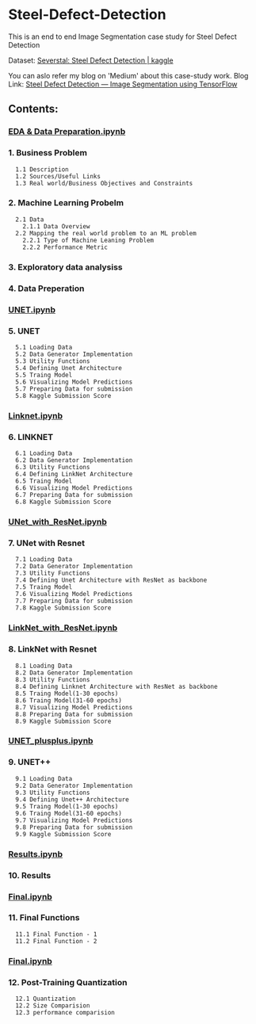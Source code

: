 # Steel-Defect-Detection
This is an end to end Image Segmentation case study for Steel Defect Detection

Dataset: [Severstal: Steel Defect Detection | kaggle](https://www.kaggle.com/c/severstal-steel-defect-detection/data)

You can aslo refer my blog on 'Medium' about this case-study work.
Blog Link: [Steel Defect Detection — Image Segmentation using TensorFlow](https://akhil-penta.medium.com/steel-defect-detection-image-segmentation-using-tensorflow-74e66c4279ca)

## Contents:

### [EDA & Data Preparation.ipynb](https://github.com/AkhilPenta/Steel-Defect-Detection/blob/8bf2a50f8a73361255ea7972ea81dffca49b1f55/EDA%20&%20Data%20Preperation.ipynb)
  ### 1. Business Problem
      1.1 Description
      1.2 Sources/Useful Links
      1.3 Real world/Business Objectives and Constraints
  ### 2. Machine Learning Probelm
      2.1 Data
        2.1.1 Data Overview
      2.2 Mapping the real world problem to an ML problem
        2.2.1 Type of Machine Leaning Problem
        2.2.2 Performance Metric
  ### 3. Exploratory data analysiss
  ### 4. Data Preperation
  
### [UNET.ipynb](https://github.com/AkhilPenta/Steel-Defect-Detection/blob/8bf2a50f8a73361255ea7972ea81dffca49b1f55/UNET.ipynb)
  ### 5. UNET
      5.1 Loading Data
      5.2 Data Generator Implementation
      5.3 Utility Functions
      5.4 Defining Unet Architecture
      5.5 Traing Model
      5.6 Visualizing Model Predictions
      5.7 Preparing Data for submission
      5.8 Kaggle Submission Score

### [Linknet.ipynb](https://github.com/AkhilPenta/Steel-Defect-Detection/blob/8bf2a50f8a73361255ea7972ea81dffca49b1f55/Linknet.ipynb)
  ### 6. LINKNET
      6.1 Loading Data
      6.2 Data Generator Implementation
      6.3 Utility Functions
      6.4 Defining LinkNet Architecture
      6.5 Traing Model
      6.6 Visualizing Model Predictions
      6.7 Preparing Data for submission
      6.8 Kaggle Submission Score

### [UNet_with_ResNet.ipynb](https://github.com/AkhilPenta/Steel-Defect-Detection/blob/8bf2a50f8a73361255ea7972ea81dffca49b1f55/UNet_with_ResNet.ipynb)
  ### 7. UNet with Resnet
      7.1 Loading Data
      7.2 Data Generator Implementation
      7.3 Utility Functions
      7.4 Defining Unet Architecture with ResNet as backbone
      7.5 Traing Model
      7.6 Visualizing Model Predictions
      7.7 Preparing Data for submission
      7.8 Kaggle Submission Score

### [LinkNet_with_ResNet.ipynb](https://github.com/AkhilPenta/Steel-Defect-Detection/blob/8bf2a50f8a73361255ea7972ea81dffca49b1f55/LinkNet_with_ResNet.ipynb)
  ### 8. LinkNet with Resnet
      8.1 Loading Data
      8.2 Data Generator Implementation
      8.3 Utility Functions
      8.4 Defining Linknet Architecture with ResNet as backbone
      8.5 Traing Model(1-30 epochs)
      8.6 Traing Model(31-60 epochs)
      8.7 Visualizing Model Predictions
      8.8 Preparing Data for submission
      8.9 Kaggle Submission Score

### [UNET_plusplus.ipynb](https://github.com/AkhilPenta/Steel-Defect-Detection/blob/8bf2a50f8a73361255ea7972ea81dffca49b1f55/UNET_plusplus.ipynb)
  ### 9. UNET++
      9.1 Loading Data
      9.2 Data Generator Implementation
      9.3 Utility Functions
      9.4 Defining Unet++ Architecture
      9.5 Traing Model(1-30 epochs)
      9.6 Traing Model(31-60 epochs)
      9.7 Visualizing Model Predictions
      9.8 Preparing Data for submission
      9.9 Kaggle Submission Score

### [Results.ipynb](https://github.com/AkhilPenta/Steel-Defect-Detection/blob/8bf2a50f8a73361255ea7972ea81dffca49b1f55/Results.ipynb)
  ### 10. Results

### [Final.ipynb](https://github.com/AkhilPenta/Steel-Defect-Detection/blob/8bf2a50f8a73361255ea7972ea81dffca49b1f55/Final.ipynb)
  ### 11. Final Functions
      11.1 Final Function - 1
      11.2 Final Function - 2

### [Final.ipynb](https://github.com/AkhilPenta/Steel-Defect-Detection/blob/8bf2a50f8a73361255ea7972ea81dffca49b1f55/Final.ipynb)
  ### 12. Post-Training Quantization
      12.1 Quantization
      12.2 Size Comparision
      12.3 performance comparision
  
